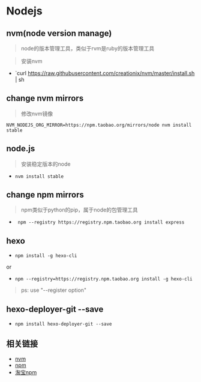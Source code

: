 # Nodejs

## nvm(node version manage)


> node的版本管理工具，类似于rvm是ruby的版本管理工具

> 安装nvm

- `curl https://raw.githubusercontent.com/creationix/nvm/master/install.sh | sh

## change nvm mirrors

> 修改nvm镜像

`NVM_NODEJS_ORG_MIRROR=https://npm.taobao.org/mirrors/node nvm install stable`

## node.js

> 安装稳定版本的node

- `nvm install stable`

## change npm mirrors

> npm类似于python的pip，属于node的包管理工具

- ` npm --registry https://registry.npm.taobao.org install express`

## hexo

- `npm install -g hexo-cli`

or

- `npm --registry=https://registry.npm.taobao.org install -g hexo-cli`

> ps: use "--register option"

## hexo-deployer-git --save

- `npm install hexo-deployer-git --save`

## 相关链接

- [nvm](https://github.com/creationix/nvm/blob/master/README.md)
- [npm](https://docs.npmjs.com/)
- [淘宝npm](https://npm.taobao.org/)

